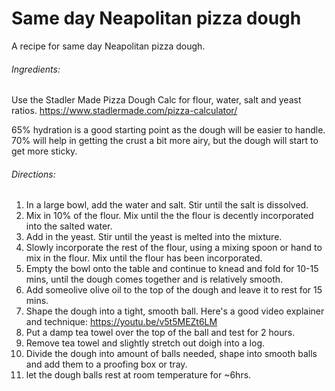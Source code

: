 # Same day Neapolitan pizza dough

A recipe for same day Neapolitan pizza dough.

###### Ingredients:
Use the Stadler Made Pizza Dough Calc for flour, water, salt and yeast ratios.
https://www.stadlermade.com/pizza-calculator/

65% hydration is a good starting point as the dough will be easier to handle. 70% will help in getting the crust a bit more airy, but the dough will start to get more sticky.


###### Directions:
1. In a large bowl, add the water and salt. Stir until the salt is dissolved.
2. Mix in 10% of the flour. Mix until the the flour is decently incorporated into the salted water.
3. Add in the yeast. Stir until the yeast is melted into the mixture.
4. Slowly incorporate the rest of the flour, using a mixing spoon or hand to mix in the flour. Mix until the flour has been incorporated.
5. Empty the bowl onto the table and continue to knead and fold for 10-15 mins, until the dough comes together and is relatively smooth.
6. Add someolive olive oil to the top of the dough and leave it to rest for 15 mins.
7. Shape the dough into a tight, smooth ball. Here's a good video explainer and technique: https://youtu.be/v5t5MEZt6LM
8. Put a damp tea towel over the top of the ball and test for 2 hours. 
9. Remove tea towel and slightly stretch out doigh into a log. 
10. Divide the dough into amount of balls needed, shape into smooth balls and add them to a proofing box or tray. 
11. let the dough balls rest at room temperature for ~6hrs. 
